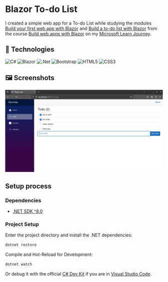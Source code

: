 # Blazor To-do List

I created a simple web app for a To-do List while studying the modules [Build your first web app with Blazor](https://learn.microsoft.com/en-us/training/modules/build-your-first-blazor-web-app/) and [Build a to-do list with Blazor](https://learn.microsoft.com/en-us/training/modules/build-blazor-todo-list/) from the course [Build web apps with Blazor](https://learn.microsoft.com/en-us/training/paths/build-web-apps-with-blazor/) on my [Microsoft Learn Journey](https://learn.microsoft.com/en-us/users/giovannivasconcelos-3027/).

## 🔧 Technologies

![C#](https://img.shields.io/badge/c%23-%23239120.svg?style=for-the-badge&logo=csharp&logoColor=white)
![Blazor](https://img.shields.io/badge/blazor-%235C2D91.svg?style=for-the-badge&logo=blazor&logoColor=white)
![.Net](https://img.shields.io/badge/.NET-5C2D91?style=for-the-badge&logo=.net&logoColor=white)
![Bootstrap](https://img.shields.io/badge/bootstrap-%238511FA.svg?style=for-the-badge&logo=bootstrap&logoColor=white)
![HTML5](https://img.shields.io/badge/html5-%23E34F26.svg?style=for-the-badge&logo=html5&logoColor=white)
![CSS3](https://img.shields.io/badge/css3-%231572B6.svg?style=for-the-badge&logo=css3&logoColor=white)

## 🖼️ Screenshots

![To-do list](/readme/img/screenshots/todo-list.jpg)

## Setup process

### Dependencies

- [.NET SDK ^8.0](https://dotnet.microsoft.com/download)

### Project Setup

Enter the project directory and install the .NET dependencies:

```bash
dotnet restore
```

Compile and Hot-Reload for Development:

```bash
dotnet watch
```

Or debug it with the official [C# Dev Kit](https://marketplace.visualstudio.com/items?itemName=ms-dotnettools.csdevkit) if you are in [Visual Studio Code](https://code.visualstudio.com/).